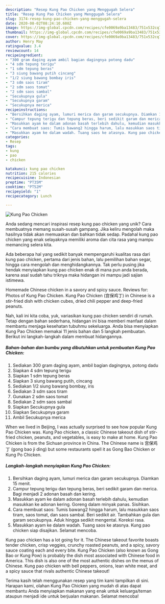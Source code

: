 ```yaml
---
description: "Resep Kung Pao Chicken yang Menggugah Selera"
title: "Resep Kung Pao Chicken yang Menggugah Selera"
slug: 3174-resep-kung-pao-chicken-yang-menggugah-selera
date: 2020-08-02T08:24:10.608Z
image: https://img-global.cpcdn.com/recipes/cfe0069a9ba13483/751x532cq70/kung-pao-chicken-foto-resep-utama.jpg
thumbnail: https://img-global.cpcdn.com/recipes/cfe0069a9ba13483/751x532cq70/kung-pao-chicken-foto-resep-utama.jpg
cover: https://img-global.cpcdn.com/recipes/cfe0069a9ba13483/751x532cq70/kung-pao-chicken-foto-resep-utama.jpg
author: Henry May
ratingvalue: 3.4
reviewcount: 14
recipeingredient:
- "300 gram daging ayam ambil bagian dagingnya potong dadu"
- "4 sdm tepung terigu"
- "1 sdm tepung beras"
- "3 siung bawang putih cincang"
- "1/2 siung bawang bombay iris"
- "3 sdm saos tiram"
- "2 sdm saos tomat"
- "2 sdm saos sambal"
- "Secukupnya gula"
- "Secukupnya garam"
- "Secukupnya merica"
recipeinstructions:
- "Bersihkan daging ayam, lumuri merica dan garam secukupnya. Diamkan 15 menit."
- "Campur tepung terigu dan tepung beras, beri sedikit garam dan merica. Bagi menjadi 2 adonan basah dan kering."
- "Masukkan ayam ke dalam adonan basah terlebih dahulu, kemudian masukkan ke adonan kering. Goreng dalam minyak panas. Sisihkan."
- "Cara membuat saos: Tumis bawang2 hingga harum, lalu masukkan saos tiram, saos tomat, dan saos sambal. Beri sedikit air. Tambahkan gula dan garam secukupnya. Aduk hingga sedikit mengental. Koreksi rasa."
- "Masukkan ayam ke dalam wadah. Tuang saos ke atasnya. Kung pao chicken siap disajikan. Selamat mencoba."
categories:
- Resep
tags:
- kung
- pao
- chicken

katakunci: kung pao chicken 
nutrition: 215 calories
recipecuisine: Indonesian
preptime: "PT35M"
cooktime: "PT52M"
recipeyield: "1"
recipecategory: Lunch

---
```



![Kung Pao Chicken](https://img-global.cpcdn.com/recipes/cfe0069a9ba13483/751x532cq70/kung-pao-chicken-foto-resep-utama.jpg)

Anda sedang mencari inspirasi resep kung pao chicken yang unik? Cara membuatnya memang susah-susah gampang. Jika keliru mengolah maka hasilnya tidak akan memuaskan dan bahkan tidak sedap. Padahal kung pao chicken yang enak selayaknya memiliki aroma dan cita rasa yang mampu memancing selera kita.

Ada beberapa hal yang sedikit banyak mempengaruhi kualitas rasa dari kung pao chicken, pertama dari jenis bahan, lalu pemilihan bahan segar, hingga cara mengolah dan menghidangkannya. Tak perlu pusing jika hendak menyiapkan kung pao chicken enak di mana pun anda berada, karena asal sudah tahu triknya maka hidangan ini mampu jadi sajian istimewa.

Homemade Chinese chicken in a savory and spicy sauce. Reviews for: Photos of Kung Pao Chicken. Kung Pao Chicken (宫保鸡丁) in Chinese is a stir-fried dish with chicken cubes, dried chili pepper and deep-fried peanuts.


Nah, kali ini kita coba, yuk, variasikan kung pao chicken sendiri di rumah. Tetap dengan bahan sederhana, hidangan ini bisa memberi manfaat dalam membantu menjaga kesehatan tubuhmu sekeluarga. Anda bisa menyiapkan Kung Pao Chicken memakai 11 jenis bahan dan 5 langkah pembuatan. Berikut ini langkah-langkah dalam membuat hidangannya.

<!--inarticleads1-->

##### Bahan-bahan dan bumbu yang dibutuhkan untuk pembuatan Kung Pao Chicken:

1. Sediakan 300 gram daging ayam, ambil bagian dagingnya, potong dadu
1. Siapkan 4 sdm tepung terigu
1. Siapkan 1 sdm tepung beras
1. Siapkan 3 siung bawang putih, cincang
1. Sediakan 1/2 siung bawang bombay, iris
1. Sediakan 3 sdm saos tiram
1. Gunakan 2 sdm saos tomat
1. Sediakan 2 sdm saos sambal
1. Siapkan Secukupnya gula
1. Siapkan Secukupnya garam
1. Ambil Secukupnya merica


When we lived in Beijing, I was actually surprised to see how popular Kung Pao Chicken was. Kung Pao chicken, a classic Chinese takeout dish of stir-fried chicken, peanuts, and vegetables, is easy to make at home. Kung Pao Chicken is from the Sichuan province in China. The Chinese name is 宫保鸡丁 (gong bao ji ding) but some restaurants spell it as Gong Bao Chicken or Kung Po Chicken. 

<!--inarticleads2-->

##### Langkah-langkah menyiapkan Kung Pao Chicken:

1. Bersihkan daging ayam, lumuri merica dan garam secukupnya. Diamkan 15 menit.
1. Campur tepung terigu dan tepung beras, beri sedikit garam dan merica. Bagi menjadi 2 adonan basah dan kering.
1. Masukkan ayam ke dalam adonan basah terlebih dahulu, kemudian masukkan ke adonan kering. Goreng dalam minyak panas. Sisihkan.
1. Cara membuat saos: Tumis bawang2 hingga harum, lalu masukkan saos tiram, saos tomat, dan saos sambal. Beri sedikit air. Tambahkan gula dan garam secukupnya. Aduk hingga sedikit mengental. Koreksi rasa.
1. Masukkan ayam ke dalam wadah. Tuang saos ke atasnya. Kung pao chicken siap disajikan. Selamat mencoba.


Kung pao chicken has a lot going for it. The Chinese takeout favorite boasts tender chicken, crisp veggies, crunchy roasted peanuts, and a spicy, savory sauce coating each and every bite. Kung Pao Chicken (also known as Gong Bao or Kung Pow) is probably the dish most associated with Chinese food in America. This dish is also one of the most authentic dishes on the menus of Chinese. Kung pao chicken with bell peppers, onions, lean white meat, and a spicy sauce that rivals authentic Chinese takeout! 

Terima kasih telah menggunakan resep yang tim kami tampilkan di sini. Harapan kami, olahan Kung Pao Chicken yang mudah di atas dapat membantu Anda menyiapkan makanan yang enak untuk keluarga/teman ataupun menjadi ide untuk berjualan makanan. Selamat mencoba!
